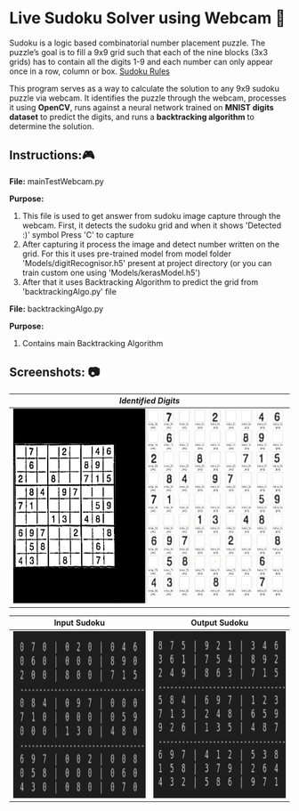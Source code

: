 # Live Sudoku Solver using Webcam :1234:
Sudoku is a logic based combinatorial number placement puzzle. The puzzle’s goal is to fill a 9x9 grid such that each of the nine blocks (3x3 grids) has to contain all the digits 1-9 and each number can only appear once in a row, column or box. [Sudoku Rules](https://www.sudokukingdom.com/rules.php)

This program serves as a way to calculate the solution to any 9x9 sudoku puzzle via webcam. It identifies the puzzle through the webcam, processes it using **OpenCV**, runs against a neural network trained on **MNIST digits dataset** to predict the digits, and runs a **backtracking algorithm** to determine the solution.

## Instructions:🎮

**File:** mainTestWebcam.py

**Purpose:**
<ol>
<li> This file is used to get answer from sudoku image capture through the webcam. First, it detects the sudoku grid and when it shows 'Detected :)' symbol Press 'C' to capture</li>
<li> After capturing it process the image and detect number written on the grid. For this it uses pre-trained model from model folder 'Models/digitRecognisor.h5' present at project directory (or you can train custom one using 'Models/kerasModel.h5')</li>
<li> After that it uses Backtracking Algorithm to predict the grid from 'backtrackingAlgo.py' file</li>
</ol>

**File:** backtrackingAlgo.py

**Purpose:** 

<ol>
<li> Contains main Backtracking Algorithm 
</ol>

## Screenshots: 📷

| *Identified Digits* |
|:--:| 
| <img width="1000" height="350" src="https://github.com/Jeevesh28/Sudoku-Solver/blob/main/Images/savedDigits.png">| 




Input Sudoku      |  Output Sudoku
:-------------------------:|:-------------------------:
<img width="1000" height="300" src="https://github.com/Jeevesh28/Sudoku-Solver/blob/main/Images/Input.png"> |  <img width="1000" height="300" src="https://github.com/Jeevesh28/Sudoku-Solver/blob/main/Images/Output.png">



